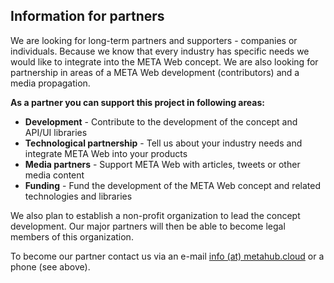 ## Information for partners

We are looking for long-term partners and supporters - companies or individuals. Because we know that every industry has specific needs we would like to integrate into the META Web concept. We are also looking for partnership in areas of a META Web development (contributors) and a media propagation.

**As a partner you can support this project in following areas:**

- **Development** - Contribute to the development of the concept and API/UI libraries
- **Technological partnership** - Tell us about your industry needs and integrate META Web into your products
- **Media partners** - Support META Web with articles, tweets or other media content
- **Funding** - Fund the development of the META Web concept and related technologies and libraries

We also plan to establish a non-profit organization to lead the concept development. Our major partners will then be able to become legal members of this organization.

To become our partner contact us via an e-mail [info (at) metahub.cloud](#mail-link) or a phone (see above).